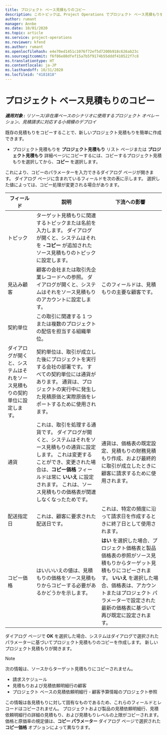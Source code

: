 ```yaml
---
title: プロジェクト ベース見積もりのコピー
description: このトピックは、Project Operations でプロジェクト ベース見積もりをコピーする方法について説明します。
author: rumant
manager: Annbe
ms.date: 10/01/2020
ms.topic: article
ms.service: project-operations
ms.reviewer: kfend
ms.author: rumant
ms.openlocfilehash: e4e70ed1451c1076f72ef5d7200b918c626ab23c
ms.sourcegitcommit: f6f86e80dfef15a7b5f9174b55dddf410522f7c8
ms.translationtype: HT
ms.contentlocale: ja-JP
ms.lasthandoff: 10/31/2020
ms.locfileid: "4181818"
---
```

# <a name="copy-project-based-quotes"></a>プロジェクト ベース見積もりのコピー

_**適用対象 :** リソース/非在庫ベースのシナリオに使用するプロジェクト オペレーション、見積請求に対応する小規模のデプロイ_

既存の見積もりをコピーすることで、新しいプロジェクト見積もりを簡単に作成できます。 

- プロジェクト見積もりを **プロジェクト見積もり** リスト ページまたは **プロジェクト見積もり** 詳細ページにコピーするには、コピーするプロジェクト見積もりを選択してから、**コピー** を選択します。

これにより、コピーのパラメーターを入力できるダイアログ ページが開きます。 ダイアログ ページに含まれているフィールドを次の表に示します。 選択した値によっては、コピー処理が変更される場合があります。

| **フィールド** | **説明** | **下流への影響** |
| --- | --- | --- |
| トピック | ターゲット見積もりに関連するトピックまたは名前を入力します。 ダイアログが開くと、システムはそれを **-コピー** が追加されたソース見積もりのトピックに設定します。 | |
| 見込み顧客 | 顧客の会社または取引先企業レコードへの参照。 ダイアログが開くと、システムはそれをソース見積もりのアカウントに設定します。 | このフィールドは、見積もりの主要な顧客です。 |
| 契約単位 | この取引に関連する 1 つまたは複数のプロジェクトの配信を担当する組織単位。
ダイアログが開くと、システムはそれをソース見積もりの契約単位に設定します。 | 契約単位は、取引が成立した後にプロジェクトを実行する会社の部署です。 すべての契約単位には通貨があります。 通貨は、プロジェクトの実行中に発生した見積原価と実際原価をレポートするために使用されます。 |
| 通貨 | これは、取引を処理する通貨です。 ダイアログが開くと、システムはそれをソース見積もりの通貨に設定します。 これは変更することができ、変更された場合は、**コピー価格** フィールドは常に **いいえ** に設定されます。 これは、ソース見積もりの価格表が関連しなくなったためです。 | 通貨は、価格表の既定設定、見積もりの財務見積もり作成、および最終的に取引が成立したときに顧客に請求するために使用されます。 |
| 配送指定日 | これは、顧客に要求された配送日です。 | これは、特定の頻度に沿って請求日を作成するときに終了日として使用されます。 |
| コピー価格 | はい/いいえの値は、見積もりの価格をソース見積もりからコピーする必要があるかどうかを示します。 | **はい** を選択した場合、プロジェクト価格表と製品価格表の参照がソース見積もりからターゲット見積もりにコピーされます。 **いいえ** を選択した場合、価格表は、アカウントまたはプロジェクト パラメーターで設定された最新の価格表に基づいて再び既定に設定されます。 |

ダイアログ ページで **OK** を選択した場合、システムはダイアログで選択されたパラメーターに基づいてプロジェクト見積もりのコピーを作成します。 新しいプロジェクト見積もりが開きます。 

> [!NOTE]
> 次の情報は、ソースからターゲット見積もりにコピーされません。
>
> - 請求スケジュール
> - 見積もりおよび見積依頼明細行の顧客
> - プロジェクト ベースの見積依頼明細行 - 顧客予算情報のプロジェクト参照
>
>この情報は各見積もりに対して固有なものであるため、これらのフィールドとレコードはコピーされません。 プロジェクトおよび製品の見積依頼明細行、見積依頼明細行の詳細の見積もり、および見積もりレベルの上限がコピーされます。 価格と原価率の規定値は、**コピー パラメーター** ダイアログ ページで選択された **コピー価格** オプションによって異なります。
